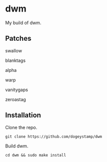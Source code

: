 # dwm
My build of dwm.
## Patches
swallow

blanktags

alpha

warp

vanitygaps

zeroastag

## Installation
Clone the repo.

`git clone https://github.com/dogeystamp/dwm`

Build dwm.

`cd dwm && sudo make install`
